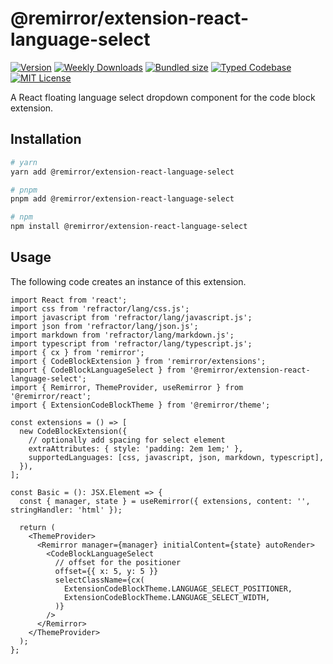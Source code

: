 # @remirror/extension-react-language-select

[![Version][version]][npm] [![Weekly Downloads][downloads-badge]][npm] [![Bundled size][size-badge]][size] [![Typed Codebase][typescript]](#) [![MIT License][license]](#)

[version]: https://flat.badgen.net/npm/v/@remirror/extension-react-language-select
[npm]: https://npmjs.com/package/@remirror/extension-react-language-select
[license]: https://flat.badgen.net/badge/license/MIT/purple
[size]: https://bundlephobia.com/result?p=@remirror/extension-react-language-select
[size-badge]: https://flat.badgen.net/bundlephobia/minzip/@remirror/extension-react-language-select
[typescript]: https://flat.badgen.net/badge/icon/TypeScript?icon=typescript&label
[downloads-badge]: https://badgen.net/npm/dw/@remirror/extension-react-language-select/red?icon=npm

A React floating language select dropdown component for the code block extension.

## Installation

```bash
# yarn
yarn add @remirror/extension-react-language-select

# pnpm
pnpm add @remirror/extension-react-language-select

# npm
npm install @remirror/extension-react-language-select
```

## Usage

The following code creates an instance of this extension.

```tsx
import React from 'react';
import css from 'refractor/lang/css.js';
import javascript from 'refractor/lang/javascript.js';
import json from 'refractor/lang/json.js';
import markdown from 'refractor/lang/markdown.js';
import typescript from 'refractor/lang/typescript.js';
import { cx } from 'remirror';
import { CodeBlockExtension } from 'remirror/extensions';
import { CodeBlockLanguageSelect } from '@remirror/extension-react-language-select';
import { Remirror, ThemeProvider, useRemirror } from '@remirror/react';
import { ExtensionCodeBlockTheme } from '@remirror/theme';

const extensions = () => [
  new CodeBlockExtension({
    // optionally add spacing for select element
    extraAttributes: { style: 'padding: 2em 1em;' },
    supportedLanguages: [css, javascript, json, markdown, typescript],
  }),
];

const Basic = (): JSX.Element => {
  const { manager, state } = useRemirror({ extensions, content: '', stringHandler: 'html' });

  return (
    <ThemeProvider>
      <Remirror manager={manager} initialContent={state} autoRender>
        <CodeBlockLanguageSelect
          // offset for the positioner
          offset={{ x: 5, y: 5 }}
          selectClassName={cx(
            ExtensionCodeBlockTheme.LANGUAGE_SELECT_POSITIONER,
            ExtensionCodeBlockTheme.LANGUAGE_SELECT_WIDTH,
          )}
        />
      </Remirror>
    </ThemeProvider>
  );
};
```
